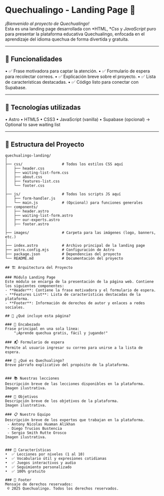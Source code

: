 # Quechualingo - Landing Page 🦙

*¡Bienvenido al proyecto de Quechualingo!*  
Esta es una landing page desarrollada con *HTML, **Css* y *JavaScript* puro para presentar la plataforma educativa Quechualingo, enfocada en el aprendizaje del idioma quechua de forma divertida y gratuita.

---

## 📌 Funcionalidades

•⁠  ⁠✅ Frase motivadora para captar la atención.
•⁠  ⁠✅ Formulario de espera para recolectar correos.
•⁠  ⁠✅ Explicación breve sobre el proyecto.
•⁠  ⁠✅ Lista de características destacadas.
•⁠  ⁠✅ Código listo para conectar con Supabase.

---

## 🧱 Tecnologías utilizadas
•⁠  Astro
•⁠  ⁠HTML5
•⁠  ⁠CSS3
•⁠  ⁠JavaScript (vanilla)
•⁠  ⁠Supabase (opcional) -> Optional to save waiting list

---

## 📁 Estructura del Proyecto

```
quechualingo-landing/
│
├── css/                  # Todos los estilos CSS aquí
│   ├── header.css
│   ├── waiting-list-form.css
│   ├── about.css
│   ├── features-list.css
│   └── footer.css
│
├── js/                   # Todos los scripts JS aquí
│   ├── form-handler.js
│   └── main.js           # (Opcional) para funciones generales
├── components/
│   ├── header.astro
│   ├── waiting-list-form.astro
│   ├── our-experts.astro
│   ├── footer.astro
│
├── images/               # Carpeta para las imágenes (logo, banners, etc.)
│
├── index.astro           # Archivo principal de la landing page
├── astro.config.mjs      # Configuración de Astro
├── package.json          # Dependencias del proyecto
└── README.md             # Documentación del proyecto

## 🏗️ Arquitectura del Proyecto

### Módulo Landing Page
Este módulo se encarga de la presentación de la página web. Contiene los siguientes componentes:
- **Header**: Contiene la frase motivadora y el formulario de espera.
- **Features List**: Lista de características destacadas de la plataforma.
- **Footer**: Información de derechos de autor y enlaces a redes sociales.

## 🚀 ¿Qué incluye esta página?

### 🧭 Encabezado
Frase principal en una sola línea:
	⁠"¡Aprende quechua gratis, fácil y jugando!"

### 📬 Formulario de espera
Permite al usuario ingresar su correo para unirse a la lista de espera.

### 🧾 ¿Qué es Quechualingo?
Breve párrafo explicativo del propósito de la plataforma.


### 📚 Nuestras lecciones
Descripción breve de las lecciones disponibles en la plataforma.
Imagen ilustrativa.

### 🎯 Objetivos
Descripción breve de los objetivos de la plataforma.
Imagen ilustrativa.

### 📋 Nuestro Equipo
Descripción breve de los expertos que trabajan en la plataforma.
 - Antony Nicolas Huaman Alikhan
 - Diego Trucios Bustencia
 - Sergio Smith Rutte Orosco
Imagen ilustrativa.


### 🧩 Características
•⁠  ⁠✅ Lecciones por niveles (1 al 10) 
•⁠  ⁠✅ Vocabulario útil y expresiones cotidianas
•⁠  ⁠✅ Juegos interactivos y audio
•⁠  ⁠✅ Seguimiento personalizado
•⁠  ⁠✅ 100% gratuito

### 🔻 Footer
Mensaje de derechos reservados:  
⁠ ©️ 2025 Quechualingo. Todos los derechos reservados. ⁠

